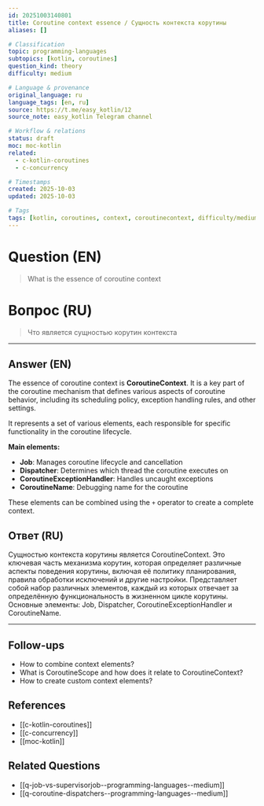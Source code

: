 ```yaml
---
id: 20251003140801
title: Coroutine context essence / Сущность контекста корутины
aliases: []

# Classification
topic: programming-languages
subtopics: [kotlin, coroutines]
question_kind: theory
difficulty: medium

# Language & provenance
original_language: ru
language_tags: [en, ru]
source: https://t.me/easy_kotlin/12
source_note: easy_kotlin Telegram channel

# Workflow & relations
status: draft
moc: moc-kotlin
related:
  - c-kotlin-coroutines
  - c-concurrency

# Timestamps
created: 2025-10-03
updated: 2025-10-03

# Tags
tags: [kotlin, coroutines, context, coroutinecontext, difficulty/medium, easy_kotlin, lang/ru, programming-languages]
---
```


# Question (EN)
> What is the essence of coroutine context

# Вопрос (RU)
> Что является сущностью корутин контекста

---

## Answer (EN)

The essence of coroutine context is **CoroutineContext**. It is a key part of the coroutine mechanism that defines various aspects of coroutine behavior, including its scheduling policy, exception handling rules, and other settings.

It represents a set of various elements, each responsible for specific functionality in the coroutine lifecycle.

**Main elements:**
- **Job**: Manages coroutine lifecycle and cancellation
- **Dispatcher**: Determines which thread the coroutine executes on
- **CoroutineExceptionHandler**: Handles uncaught exceptions
- **CoroutineName**: Debugging name for the coroutine

These elements can be combined using the `+` operator to create a complete context.

## Ответ (RU)

Сущностью контекста корутины является CoroutineContext. Это ключевая часть механизма корутин, которая определяет различные аспекты поведения корутины, включая её политику планирования, правила обработки исключений и другие настройки. Представляет собой набор различных элементов, каждый из которых отвечает за определённую функциональность в жизненном цикле корутины. Основные элементы: Job, Dispatcher, CoroutineExceptionHandler и CoroutineName.

---

## Follow-ups
- How to combine context elements?
- What is CoroutineScope and how does it relate to CoroutineContext?
- How to create custom context elements?

## References
- [[c-kotlin-coroutines]]
- [[c-concurrency]]
- [[moc-kotlin]]

## Related Questions
- [[q-job-vs-supervisorjob--programming-languages--medium]]
- [[q-coroutine-dispatchers--programming-languages--medium]]
